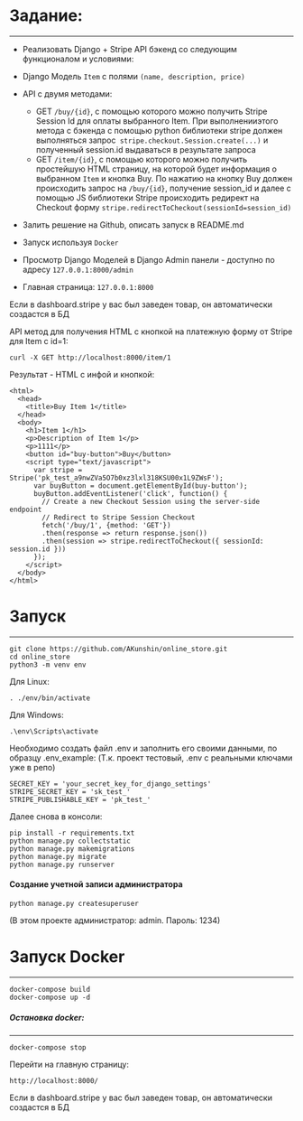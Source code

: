 # Задание:
-------

* Реализовать Django + Stripe API бэкенд со следующим функционалом и условиями:
* Django Модель `Item` с полями `(name, description, price) `
* API с двумя методами:
    * GET `/buy/{id}`, c помощью которого можно получить Stripe Session Id для оплаты выбранного Item. При выполненииэтого метода c бэкенда с помощью python библиотеки stripe должен выполняться запрос` stripe.checkout.Session.create(...)` и полученный session.id выдаваться в результате запроса
    * GET `/item/{id}`, c помощью которого можно получить простейшую HTML страницу, на которой будет информация о выбранном `Item` и кнопка Buy. По нажатию на кнопку Buy должен происходить запрос на `/buy/{id}`, получение session_id и далее с помощью JS библиотеки Stripe происходить редирект на Checkout форму `stripe.redirectToCheckout(sessionId=session_id)`

* Залить решение на Github, описать запуск в README.md

* Запуск используя `Docker`

* Просмотр Django Моделей в Django Admin панели - доступно по адресу `127.0.0.1:8000/admin`

* Главная страница: `127.0.0.1:8000`

Если в dashboard.stripe у вас был заведен товар, он автоматически создастся в БД

API метод для получения HTML c кнопкой на платежную форму от Stripe для Item с id=1:
```
curl -X GET http://localhost:8000/item/1
```
Результат - HTML c инфой и кнопкой:
```
<html>
  <head>
    <title>Buy Item 1</title>
  </head>
  <body>
    <h1>Item 1</h1>
    <p>Description of Item 1</p>
    <p>1111</p>
    <button id="buy-button">Buy</button>
    <script type="text/javascript">
      var stripe = Stripe('pk_test_a9nwZVa5O7b0xz3lxl318KSU00x1L9ZWsF');
      var buyButton = document.getElementById(buy-button');
      buyButton.addEventListener('click', function() {
        // Create a new Checkout Session using the server-side endpoint 
        // Redirect to Stripe Session Checkout
        fetch('/buy/1', {method: 'GET'})
        .then(response => return response.json())
        .then(session => stripe.redirectToCheckout({ sessionId: session.id }))
      });
    </script>
  </body>
</html>
```


# Запуск
------
```
git clone https://github.com/AKunshin/online_store.git
cd online_store
python3 -m venv env
```
Для Linux:
```
. ./env/bin/activate
```

Для Windows:
```
.\env\Scripts\activate
```
Необходимо создать файл .env и заполнить его своими данными, по образцу .env_example:
(Т.к. проект тестовый, .env с реальными ключами уже в репо)

```
SECRET_KEY = 'your_secret_key_for_django_settings'
STRIPE_SECRET_KEY = 'sk_test_'
STRIPE_PUBLISHABLE_KEY = 'pk_test_'
```

Далее снова в консоли:
```
pip install -r requirements.txt
python manage.py collectstatic
python manage.py makemigrations
python manage.py migrate
python manage.py runserver
```

#### Создание учетной записи администратора
```
python manage.py createsuperuser
```
(В этом проекте администратор: admin. Пароль: 1234)

# Запуск Docker
------
```
docker-compose build
docker-compose up -d
```
##### Остановка docker:
-------
```
docker-compose stop
```
Перейти на главную страницу:
```
http://localhost:8000/
```
Если в dashboard.stripe у вас был заведен товар, он автоматически создастся в БД
